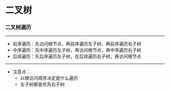 # 二叉树

### 二叉树遍历

---
- 前序遍历：先访问根节点，再前序遍历左子树，再前序遍历右子树
- 中序遍历：先中序遍历左子树，再访问根节点，再中序遍历右子树
- 后续遍历：先后序遍历左子树，在后续遍历右子树，再访问根节点

---
- 注意点：
    - 以根访问顺序决定是什么遍历
    - 左子树都是优先右子树